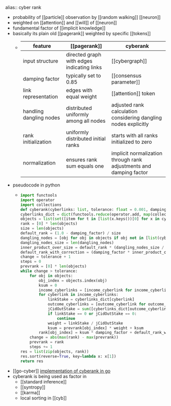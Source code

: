 alias:: cyber rank

- probability of [[particle]] observation by [[random walking]] [[neuron]]
- weighted on [[attention]] and [[will]] of [[neuron]]
- fundamental factor of [[implicit knowledge]]
- basically its plain old [[pagerank]] weighted by specific [[tokens]]
	- | feature                | [[pagerank]]                                     | cyberank                                                                 |
	  |------------------------|----------------------------------------------|--------------------------------------------------------------------------|
	  | input structure    | directed graph with edges indicating links   |  [[cybergraph]]          |
	  | damping factor     | typically set to 0.85                        | [[consensus parameter]]                  |
	  | link representation| edges with equal weight     | [[attention]] token                  |
	  | handling dangling nodes | distributed uniformly among all nodes      | adjusted rank calculation considering dangling nodes explicitly          |
	  | rank initialization| uniformly distributed initial ranks          | starts with all ranks initialized to zero                                |
	  | normalization     | ensures rank sum equals one                   | implicit normalization through rank adjustments and damping factor       |
- pseudocode in python
	- ```python
	  import functools
	  import operator
	  import collections
	  def cyberank(cyberlinks: list, tolerance: float = 0.001, damping_factor: float = 0.8):
	  cyberlinks_dict = dict(functools.reduce(operator.add, map(collections.Counter, cyberlinks)))
	  objects = list(set([item for t in [list(x.keys())[0] for x in cyberlinks] for item in t]))
	  rank = [0] * len(objects)
	  size = len(objects)
	  default_rank = (1.0 - damping_factor) / size
	  dangling_nodes = [obj for obj in objects if obj not in [list(cyberlink.keys())[0][1] for cyberlink in cyberlinks]]
	  dangling_nodes_size = len(dangling_nodes)
	  inner_product_over_size = default_rank * (dangling_nodes_size / size)
	  default_rank_with_correction = (damping_factor * inner_product_over_size) + default_rank
	  change = tolerance + 1
	  steps = 0
	  prevrank = [0] * len(objects)
	  while change > tolerance:
	      for obj in objects:
	          obj_index = objects.index(obj)
	          ksum = 0
	          income_cyberlinks = [income_cyberlink for income_cyberlink in [list(x.keys())[0] for x in cyberlinks] if income_cyberlink[1] == obj]
	          for cyberlink in income_cyberlinks:
	              linkStake = cyberlinks_dict[cyberlink]
	              outcome_cyberlinks = [outcome_cyberlink for outcome_cyberlink in [list(x.keys())[0] for x in cyberlinks] if outcome_cyberlink[0] == cyberlink[0]]
	              jCidOutStake = sum([cyberlinks_dict[outcome_cyberlink] for outcome_cyberlink in outcome_cyberlinks])
	              if linkStake == 0 or jCidOutStake == 0:
	                  continue
	              weight = linkStake / jCidOutStake
	              ksum = prevrank[obj_index] * weight + ksum
	          rank[obj_index] = ksum * damping_factor + default_rank_with_correction
	      change = abs(max(rank) - max(prevrank))
	      prevrank = rank
	      steps += 1
	  res = list(zip(objects, rank))
	  res.sort(reverse=True, key=lambda x: x[1])
	  return res
	  ```
- [[go-cyber]] [implementation of cyberank in go](https://github.com/cybercongress/go-cyber/blob/main/x/rank/keeper/calculate_gpu.go#L22)
- cyberank is being used as factor in
	- [[standard inference]]
	- [[syntropy]]
	- [[karma]]
	- local sorting in [[cyb]]